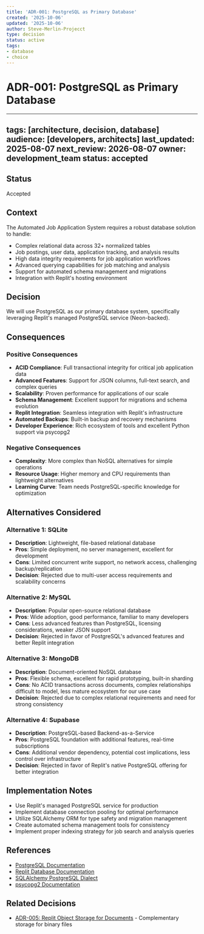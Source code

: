 ```yaml
---
title: 'ADR-001: PostgreSQL as Primary Database'
created: '2025-10-06'
updated: '2025-10-06'
author: Steve-Merlin-Projecct
type: decision
status: active
tags:
- database
- choice
---
```


# ADR-001: PostgreSQL as Primary Database

---
tags: [architecture, decision, database]
audience: [developers, architects]
last_updated: 2025-08-07
next_review: 2026-08-07
owner: development_team
status: accepted
---

## Status
Accepted

## Context
The Automated Job Application System requires a robust database solution to handle:
- Complex relational data across 32+ normalized tables
- Job postings, user data, application tracking, and analysis results
- High data integrity requirements for job application workflows
- Advanced querying capabilities for job matching and analysis
- Support for automated schema management and migrations
- Integration with Replit's hosting environment

## Decision
We will use PostgreSQL as our primary database system, specifically leveraging Replit's managed PostgreSQL service (Neon-backed).

## Consequences

### Positive Consequences
- **ACID Compliance**: Full transactional integrity for critical job application data
- **Advanced Features**: Support for JSON columns, full-text search, and complex queries
- **Scalability**: Proven performance for applications of our scale
- **Schema Management**: Excellent support for migrations and schema evolution
- **Replit Integration**: Seamless integration with Replit's infrastructure
- **Automated Backups**: Built-in backup and recovery mechanisms
- **Developer Experience**: Rich ecosystem of tools and excellent Python support via psycopg2

### Negative Consequences
- **Complexity**: More complex than NoSQL alternatives for simple operations
- **Resource Usage**: Higher memory and CPU requirements than lightweight alternatives
- **Learning Curve**: Team needs PostgreSQL-specific knowledge for optimization

## Alternatives Considered

### Alternative 1: SQLite
- **Description**: Lightweight, file-based relational database
- **Pros**: Simple deployment, no server management, excellent for development
- **Cons**: Limited concurrent write support, no network access, challenging backup/replication
- **Decision**: Rejected due to multi-user access requirements and scalability concerns

### Alternative 2: MySQL
- **Description**: Popular open-source relational database
- **Pros**: Wide adoption, good performance, familiar to many developers
- **Cons**: Less advanced features than PostgreSQL, licensing considerations, weaker JSON support
- **Decision**: Rejected in favor of PostgreSQL's advanced features and better Replit integration

### Alternative 3: MongoDB
- **Description**: Document-oriented NoSQL database
- **Pros**: Flexible schema, excellent for rapid prototyping, built-in sharding
- **Cons**: No ACID transactions across documents, complex relationships difficult to model, less mature ecosystem for our use case
- **Decision**: Rejected due to complex relational requirements and need for strong consistency

### Alternative 4: Supabase
- **Description**: PostgreSQL-based Backend-as-a-Service
- **Pros**: PostgreSQL foundation with additional features, real-time subscriptions
- **Cons**: Additional vendor dependency, potential cost implications, less control over infrastructure
- **Decision**: Rejected in favor of Replit's native PostgreSQL offering for better integration

## Implementation Notes
- Use Replit's managed PostgreSQL service for production
- Implement database connection pooling for optimal performance
- Utilize SQLAlchemy ORM for type safety and migration management
- Create automated schema management tools for consistency
- Implement proper indexing strategy for job search and analysis queries

## References
- [PostgreSQL Documentation](https://www.postgresql.org/docs/)
- [Replit Database Documentation](https://docs.replit.com/storage/database)
- [SQLAlchemy PostgreSQL Dialect](https://docs.sqlalchemy.org/en/14/dialects/postgresql.html)
- [psycopg2 Documentation](https://www.psycopg.org/docs/)

## Related Decisions
- [ADR-005: Replit Object Storage for Documents](005-storage-strategy.md) - Complementary storage for binary files